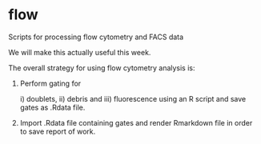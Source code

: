 # flow
Scripts for processing flow cytometry and FACS data

We will make this actually useful this week.

The overall strategy for using flow cytometry analysis is:

1. Perform gating for

    i) doublets, 
    ii) debris and 
    iii) fluorescence using an R script and save gates as .Rdata file.
    
2. Import .Rdata file containing gates and render Rmarkdown file in order to save report of work.
